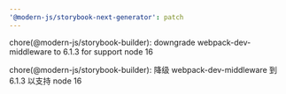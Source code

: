 ```yaml
---
'@modern-js/storybook-next-generator': patch
---
```


chore(@modern-js/storybook-builder): downgrade webpack-dev-middleware to 6.1.3 for support node 16

chore(@modern-js/storybook-builder): 降级 webpack-dev-middleware 到 6.1.3 以支持 node 16
